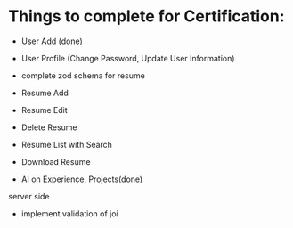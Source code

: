 # Things to complete for Certification:

- User Add (done)
- User Profile (Change Password, Update User Information)
  
- complete zod schema for resume
- Resume Add
- Resume Edit
- Delete Resume
- Resume List with Search
- Download Resume
- AI on Experience, Projects(done)

server side

- implement validation of joi
  